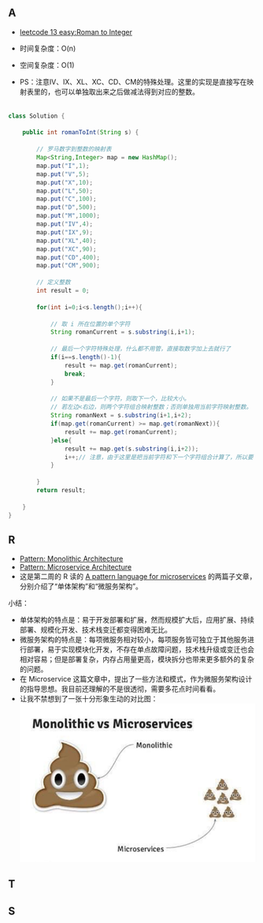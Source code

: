 
## A

- [leetcode 13 easy:Roman to Integer](https://leetcode.com/problems/roman-to-integer/)

- 时间复杂度：O(n)
- 空间复杂度：O(1)
- PS：注意IV、IX、XL、XC、CD、CM的特殊处理。这里的实现是直接写在映射表里的，也可以单独取出来之后做减法得到对应的整数。

```java

class Solution {
    
    public int romanToInt(String s) {
        
        // 罗马数字到整数的映射表
        Map<String,Integer> map = new HashMap();
        map.put("I",1);
        map.put("V",5);
        map.put("X",10);
        map.put("L",50);
        map.put("C",100);
        map.put("D",500);
        map.put("M",1000);
        map.put("IV",4);
        map.put("IX",9);
        map.put("XL",40);
        map.put("XC",90);
        map.put("CD",400);
        map.put("CM",900);
        
        // 定义整数
        int result = 0;
        
        for(int i=0;i<s.length();i++){
            
            // 取 i 所在位置的单个字符
            String romanCurrent = s.substring(i,i+1);
            
            // 最后一个字符特殊处理，什么都不用管，直接取数字加上去就行了
            if(i==s.length()-1){
                result += map.get(romanCurrent);
                break;
            }
            
            // 如果不是最后一个字符，则取下一个，比较大小。
            // 若左边<右边，则两个字符组合映射整数；否则单独用当前字符映射整数。
            String romanNext = s.substring(i+1,i+2);
            if(map.get(romanCurrent) >= map.get(romanNext)){
                result += map.get(romanCurrent);
            }else{
                result += map.get(s.substring(i,i+2));
                i++;// 注意，由于这里是把当前字符和下一个字符组合计算了，所以要 i++ 跳过 next
            }
            
        }
        return result;

    }
}
```


## R
- [Pattern: Monolithic Architecture](https://microservices.io/patterns/monolithic.html)
- [Pattern: Microservice Architecture](https://microservices.io/patterns/microservices.html)
- 这是第二周的 R 读的 [A pattern language for microservices](https://microservices.io/patterns/microservices.html) 的两篇子文章，分别介绍了“单体架构”和“微服务架构”。

小结：
- 单体架构的特点是：易于开发部署和扩展，然而规模扩大后，应用扩展、持续部署、规模化开发、技术栈变迁都变得困难无比。
- 微服务架构的特点是：每项微服务相对较小，每项服务皆可独立于其他服务进行部署，易于实现模块化开发，不存在单点故障问题，技术栈升级或变迁也会相对容易；但是部署复杂，内存占用量更高，模块拆分也带来更多额外的复杂的问题。
- 在 Microservice 这篇文章中，提出了一些方法和模式，作为微服务架构设计的指导思想。我目前还理解的不是很透彻，需要多花点时间看看。
- 让我不禁想到了一张十分形象生动的对比图：![Monolithic VS Microservice](img/Monolithic-VS-MicroService.png)




## T

## S


